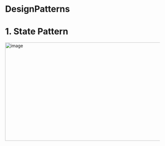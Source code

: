 # DesignPatterns
# 1. State Pattern

<img width="700" height="320" alt="image" src="https://github.com/user-attachments/assets/9ecbadd7-0d14-45ac-b1d0-6ebe75773e84" />
